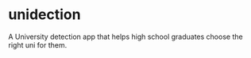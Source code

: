 # unidection

A University detection app that helps high school graduates choose the right uni for them.
